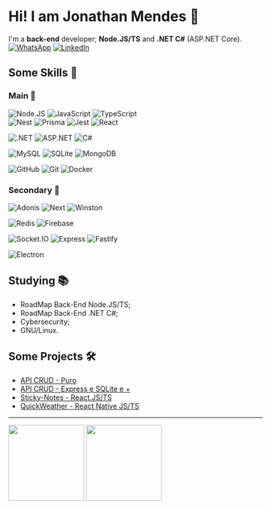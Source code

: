 # Hi! I am Jonathan Mendes 👋

I'm a **back-end** developer; **Node.JS/TS** and **.NET C#** (ASP.NET Core).\
[![WhatsApp](https://img.shields.io/badge/WhatsApp-25D366?&logo=whatsapp&logoColor=FFF)](https://wa.me/+5521969611153)
[![LinkedIn](https://img.shields.io/badge/LinkedIn-0077B5?&logo=linkedin&logoColor=FFF)](https://www.linkedin.com/in/jonatanbarreiro/)
<!-- [![Views](https://visitcount.itsvg.in/api?id=DevJonathanMendes&label=Profile%20Views&color=4&icon=5&pretty=true)](https://visitcount.itsvg.in) -->

## Some Skills 🚀

### Main 🥇

![Node.JS](https://img.shields.io/badge/Node-69A163?&logo=node.js&logoColor=FFF)
![JavaScript](https://img.shields.io/badge/JavaScript-F7E018?&logo=javascript&logoColor=000)
![TypeScript](https://img.shields.io/badge/TypeScript-007ACC?&logo=typescript&logoColor=FFF)\
![Nest](https://img.shields.io/badge/Nest-E0234E?&logo=nestjs&logoColor=FFF)
![Prisma](https://img.shields.io/badge/Prisma-3982CE?logo=Prisma&logoColor=FFF)
![Jest](https://img.shields.io/badge/Jest-96737D?&logo=Jest&logoColor=FFF)
![React](https://img.shields.io/badge/React-%2320232a.svg?logo=react&logoColor=%2361DAFB)

![.NET](https://img.shields.io/badge/.NET-5C2D91?&logo=.net&logoColor=FFF)
![ASP.NET](https://img.shields.io/badge/ASP-1171BB?&logo=.NET&logoColor=FFF)
![C#](https://img.shields.io/badge/C%23-9A4993?&logo=c-sharp&logoColor=FFF)

![MySQL](https://img.shields.io/badge/MySQL-26526D?&logo=mysql&logoColor=FFF)
![SQLite](https://img.shields.io/badge/SQLite-003956?&logo=sqlite&logoColor=FFF)
![MongoDB](https://img.shields.io/badge/MongoDB-07AB4F?&logo=mongodb&logoColor=FFF)

![GitHub](https://img.shields.io/badge/GitHub-100000?&logo=github&logoColor=FFF)
![Git](https://img.shields.io/badge/GIT-E44C30?&logo=git&logoColor=FFF)
![Docker](https://img.shields.io/badge/Docker-086DD7?&logo=docker&logoColor=FFF)

### Secondary 🥈

![Adonis](https://img.shields.io/badge/Adonis-5943FE?&logo=adonisjs&logoColor=FFF)
![Next](https://img.shields.io/badge/Next-000?&logo=next.js&logoColor=FFF)
![Winston](https://img.shields.io/badge/Winston-Log-0F0F0F?&logo=node.js&logoColor=FFF)

![Redis](https://img.shields.io/badge/Redis-C83632?&logo=redis&logoColor=FFF)
![Firebase](https://img.shields.io/badge/Firebase-FFCA29?&logo=firebase&logoColor=FFF)

![Socket.IO](https://img.shields.io/badge/Socket.IO-FFF?&logo=socket.io&logoColor=000)
![Express](https://img.shields.io/badge/Express-FFF?&logo=express&logoColor=000)
![Fastify](https://img.shields.io/badge/Fastify-FFF?&logo=Fastify&logoColor=000)

![Electron](https://img.shields.io/badge/Electron-272A38?&logo=electron&logoColor=FFF)

<!--
![Skill Icons](https://skillicons.dev/icons?i=nodejs,js,ts,dotnet,cs&theme=dark)\
![Skill Icons](https://skillicons.dev/icons?i=react,electron,nest,adonis&theme=dark)\
![Skill Icons](https://skillicons.dev/icons?i=mysql,sqlite,redis,mongodb,firebase&theme=dark)\
![Skill Icons](https://skillicons.dev/icons?i=github,git,docker&theme=dark)
-->

## Studying 📚

- RoadMap Back-End Node.JS/TS;
- RoadMap Back-End .NET C#;
- Cybersecurity;
- GNU/Linux.

## Some Projects 🛠️

- [API CRUD - Puro](https://github.com/DevJonathanMendes/API-CRUD-Sem-Framework)
- [API CRUD - Express e SQLite e +](https://github.com/DevJonathanMendes/API-CRUD-Express.JS-SQLite)
- [Sticky-Notes - React.JS/TS](https://github.com/DevJonathanMendes/Sticky-Notes)
- [QuickWeather - React Native JS/TS](https://github.com/DevJonathanMendes/QuickWeather)

---

<!-- markdownlint-disable MD001 MD033 MD045 -->

<p>
  <img align="center" height=150 src="https://github-readme-stats.vercel.app/api/?username=devjonathanmendes&show_icons=true&theme=dark" />
  <img align="center" height=150 src="https://github-readme-stats.vercel.app/api/top-langs/?username=devjonathanmendes&theme=dark&layout=compact" />
</p>
